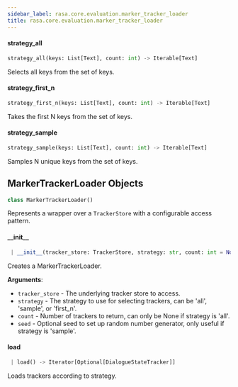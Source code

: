 ```yaml
---
sidebar_label: rasa.core.evaluation.marker_tracker_loader
title: rasa.core.evaluation.marker_tracker_loader
---
```

#### strategy\_all

```python
strategy_all(keys: List[Text], count: int) -> Iterable[Text]
```

Selects all keys from the set of keys.

#### strategy\_first\_n

```python
strategy_first_n(keys: List[Text], count: int) -> Iterable[Text]
```

Takes the first N keys from the set of keys.

#### strategy\_sample

```python
strategy_sample(keys: List[Text], count: int) -> Iterable[Text]
```

Samples N unique keys from the set of keys.

## MarkerTrackerLoader Objects

```python
class MarkerTrackerLoader()
```

Represents a wrapper over a `TrackerStore` with a configurable access pattern.

#### \_\_init\_\_

```python
 | __init__(tracker_store: TrackerStore, strategy: str, count: int = None, seed: Any = None) -> None
```

Creates a MarkerTrackerLoader.

**Arguments**:

- `tracker_store` - The underlying tracker store to access.
- `strategy` - The strategy to use for selecting trackers,
  can be &#x27;all&#x27;, &#x27;sample&#x27;, or &#x27;first_n&#x27;.
- `count` - Number of trackers to return, can only be None if strategy is &#x27;all&#x27;.
- `seed` - Optional seed to set up random number generator,
  only useful if strategy is &#x27;sample&#x27;.

#### load

```python
 | load() -> Iterator[Optional[DialogueStateTracker]]
```

Loads trackers according to strategy.

